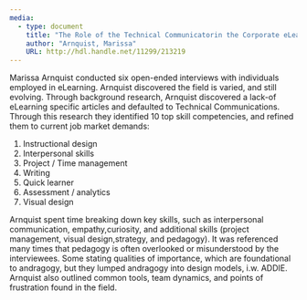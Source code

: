 ```yaml
---
media:
  - type: document
    title: "The Role of the Technical Communicatorin the Corporate eLearning Industry"
    author: "Arnquist, Marissa"
    URL: http://hdl.handle.net/11299/213219
---
```


Marissa Arnquist conducted six open-ended interviews with individuals employed in eLearning. Arnquist discovered the field is varied, and still evolving.
Through background research, Arnquist discovered a lack-of eLearning specific articles and defaulted to Technical Communications. Through this research they identified 10 top skill competencies, and refined them to current job market demands:

1.  Instructional design
2.  Interpersonal skills
3.  Project / Time management
4.  Writing
5.  Quick learner
6.  Assessment / analytics
7.  Visual design

Arnquist spent time breaking down key skills, such as interpersonal communication, empathy,curiosity, and additional skills (project management, visual design,strategy, and pedagogy). It was referenced many times that pedagogy is often overlooked or misunderstood by the interviewees. Some stating qualities of importance, which are foundational to andragogy, but they lumped andragogy into design models, i.w. ADDIE. Arnquist also outlined common tools, team dynamics, and points of frustration found in the field.
